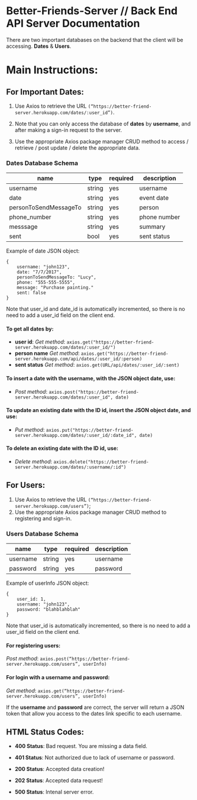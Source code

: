 # Better-Friends-Server // Back End API Server Documentation 

There are two important databases on the backend that the client will be accessing. **Dates** & **Users**.

# Main Instructions: 

## For Important Dates:

1. Use Axios to retrieve the URL `(“https://better-friend-server.herokuapp.com/dates/:user_id”)`. 

2. Note that you can only access the database of **dates** by **username**, and after making a sign-in request to the server. 

3. Use the appropriate Axios package manager CRUD method to access / retrieve / post update / delete the appropriate data.

### **Dates Database Schema** 

| **name**     | **type** | **required** |  **description** |
|--------------|----------|--------------|------------------|
|  username    |  string  |     yes      |     username     |
|  date        |  string  |     yes      |     event date   |
|  personToSendMessageTo    |  string  |     yes      |     person       |
|  phone_number | string |      yes      |    phone number |
|  messsage |  string  |     yes      |     summary      |
|  sent 	   |  bool    |     yes       |     sent status      |

Example of date JSON object:

```
{
	username: "john123",
	date: "7/7/2017",
	personToSendMessageTo: "Lucy",
	phone: "555-555-5555",
	message: "Purchase painting."
	sent: false
}
```

Note that user_id and date_id is automatically incremented, so there is no need to add a user_id field on the client end. 

#### To get all dates by:

* **user id**: *Get method*: `axios.get("https://better-friend-server.herokuapp.com/dates/:user_id/")` 
* **person name** *Get method*: `axios.get("https://better-friend-server.herokuapp.com/api/dates/:user_id/:person)` 
* **sent status** *Get method*: `axios.get(URL/api/dates/:user_id/:sent)` 

#### To insert a date with the username, with the JSON object date, use: 

* *Post method*: `axios.post("https://better-friend-server.herokuapp.com/dates/:user_id", date)`

#### To update an existing date with the ID id, insert the JSON object date, and use: 

* *Put method*: `axios.put("https://better-friend-server.herokuapp.com/dates/:user_id/:date_id", date)` 

#### To delete an existing date with the ID id, use: 

* *Delete method*:  `axios.delete("https://better-friend-server.herokuapp.com/dates/:username/:id")` 

## For Users: 

1. Use Axios to retrieve the URL `(“https://better-friend-server.herokuapp.com/users”)`;
2. Use the appropriate Axios package manager CRUD method to registering and sign-in. 

### **Users Database Schema** 

| **name**     | **type** | **required** |  **description** |
|--------------|----------|--------------|------------------|
|  username    |  string  |     yes      |     username     |
|  password    |  string  |     yes      |     password     |


Example of userInfo JSON object:

```
{
	user_id: 1,
	username: "john123",
	password: "blahblahblah"
}
```

Note that user_id is automatically incremented, so there is no need to add a user_id field on the client end. 


#### For registering users: 

*Post method*: `axios.post(“https://better-friend-server.herokuapp.com/users”, userInfo)` 

#### For login with a username and password:

*Get method*: `axios.get(“https://better-friend-server.herokuapp.com/users”, userInfo)` 

If the **username** and **password** are correct, the server will return a JSON token that allow you access to the dates link specific to each username. 

## **HTML Status Codes**:

* **400 Status**: Bad request. You are missing a data field. 
* **401 Status**: Not authorized due to lack of username or password.

* **200 Status**: Accepted data creation! 
* **202 Status**: Accepted data request! 

* **500 Status**: Intenal server error.
